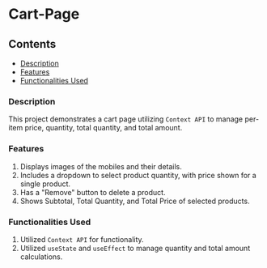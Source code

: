 # Cart-Page

## Contents
- [Description](#description)
- [Features](#features)
- [Functionalities Used](#functionalities-used)

### Description
This project demonstrates a cart page utilizing `Context API` to manage per-item price, quantity, total quantity, and total amount.

### Features
1. Displays images of the mobiles and their details.
2. Includes a dropdown to select product quantity, with price shown for a single product.
3. Has a "Remove" button to delete a product.
4. Shows Subtotal, Total Quantity, and Total Price of selected products.

### Functionalities Used
1. Utilized `Context API` for functionality.
2. Utilized `useState` and `useEffect` to manage quantity and total amount calculations.
